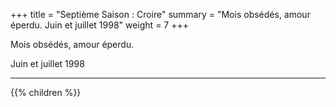 +++
title = "Septième Saison : Croire"
summary = "Mois obsédés, amour éperdu. Juin et juillet 1998"
weight = 7
+++

Mois obsédés, amour éperdu.

Juin et juillet 1998

---
{{% children  %}}
